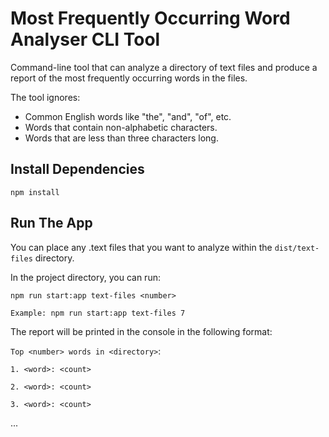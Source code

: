 <!-- @format -->

# Most Frequently Occurring Word Analyser CLI Tool

Command-line tool that can analyze a directory of text files and produce a report of the most frequently occurring words in the files.

The tool ignores:

- Common English words like "the", "and", "of", etc.
- Words that contain non-alphabetic characters.
- Words that are less than three characters long.

## Install Dependencies

`npm install`

## Run The App

You can place any .text files that you want to analyze within the `dist/text-files` directory.

In the project directory, you can run:

`npm run start:app text-files <number>`

`Example: npm run start:app text-files 7`

The report will be printed in the console in the following format:

`Top <number> words in <directory>`:

`1. <word>: <count>`

`2. <word>: <count>`

`3. <word>: <count>`

...
